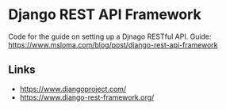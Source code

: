 # Django REST API Framework
Code for the guide on setting up a Djnago RESTful API.
Guide: https://www.msloma.com/blog/post/django-rest-api-framework

## Links
* https://www.djangoproject.com/
* https://www.django-rest-framework.org/